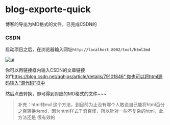 # blog-exporte-quick
博客的导出为MD格式的文件，已完成CSDN的


### CSDN
启动项目之后，在浏览器输入网址`http://localhost:8002/tool/html2md`

[![ui](https://i.loli.net/2018/06/12/5b1f895d4f4fb.png)](https://i.loli.net/2018/06/12/5b1f895d4f4fb.png)

你可以再链接框内输入CSDN的文章链接如"https://blog.csdn.net/qqhjqs/article/details/79101846",你也可以将html源码输入“源代码”框中

然后点击转换，即可得到对应的MD格式的文件~~~


>补充：html转md 这个方法，到目前为止没有哪个人敢说自己能将html百分之百转换为md，因为html样式千奇百怪，所以针对一些不复杂的html，此方法还是
很有效的
